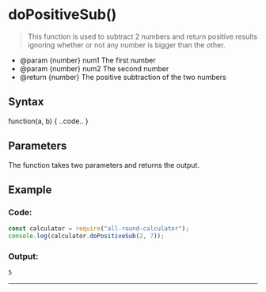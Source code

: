 # doPositiveSub()

> This function is used to subtract 2 numbers and return positive results ignoring whether or not any number is bigger than the other.

- @param {number} num1 The first number
- @param {number} num2 The second number
- @return {number} The positive subtraction of the two numbers

## Syntax

function(a, b) { ..code.. }

## Parameters

The function takes two parameters and returns the output.

## Example

### Code:

```js
const calculator = require("all-round-calculator");
console.log(calculator.doPositiveSub(2, 7));
```

### Output:

```bash
5
```

---
